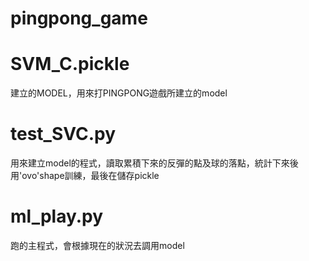 # pingpong_game
# SVM_C.pickle
  建立的MODEL，用來打PINGPONG遊戲所建立的model
# test_SVC.py
  用來建立model的程式，讀取累積下來的反彈的點及球的落點，統計下來後用'ovo'shape訓練，最後在儲存pickle
# ml_play.py
  跑的主程式，會根據現在的狀況去調用model
  

